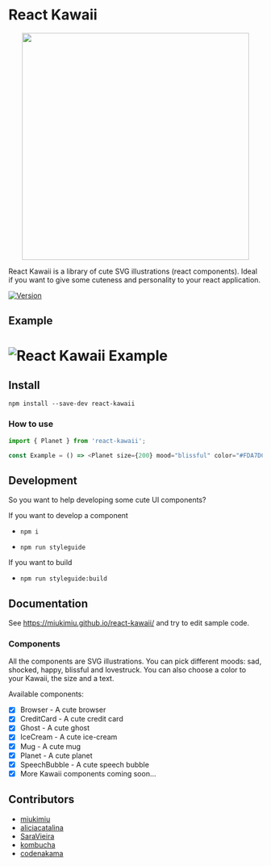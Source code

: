 # React Kawaii

<div align="center" markdown="1">
  <img src="https://raw.githubusercontent.com/miukimiu/react-kawaii/master/docs/images/react-kawaii-logo%402x.png" width="450">
</div>

React Kawaii is a library of cute SVG illustrations (react components). Ideal if you want to give some cuteness and personality to your react application.

[![Version](https://img.shields.io/npm/v/react-kawaii.svg?style=flat-square)](https://www.npmjs.com/package/react-kawaii)

## Example

# ![React Kawaii Example](https://github.com/miukimiu/react-kawaii/blob/master/docs/images/react-kawaii-example.gif?raw=true)

## Install

`npm install --save-dev react-kawaii`

### How to use

```javascript
import { Planet } from 'react-kawaii';

const Example = () => <Planet size={200} mood="blissful" color="#FDA7DC" text="Hello World!" />;
```

## Development

So you want to help developing some cute UI components?

If you want to develop a component

* `npm i`

* `npm run styleguide`

If you want to build

* `npm run styleguide:build`

## Documentation

See https://miukimiu.github.io/react-kawaii/ and try to edit sample code.

### Components

All the components are SVG illustrations. You can pick different moods: sad, shocked, happy, blissful and lovestruck. You can also choose a color to your Kawaii, the size and a text.

Available components:

* [x] Browser - A cute browser
* [x] CreditCard - A cute credit card
* [x] Ghost - A cute ghost
* [x] IceCream - A cute ice-cream
* [x] Mug - A cute mug
* [x] Planet - A cute planet
* [x] SpeechBubble - A cute speech bubble
* [x] More Kawaii components coming soon...

## Contributors

* [miukimiu](https://github.com/miukimiu)
* [aliciacatalina](https://github.com/aliciacatalina)
* [SaraVieira](https://github.com/SaraVieira)
* [kombucha](https://github.com/kombucha)
* [codenakama](https://github.com/codenakama)
